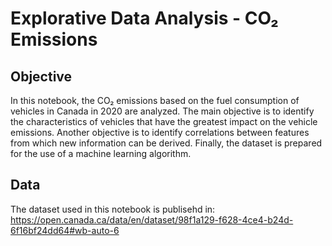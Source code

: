 # Explorative Data Analysis - CO₂ Emissions

## Objective
In this notebook, the CO₂ emissions based on the fuel consumption of vehicles in Canada in 2020 are analyzed. The main objective is to identify the characteristics of vehicles that have the greatest impact on the vehicle emissions. Another objective is to identify correlations between features from which new information can be derived. Finally, the dataset is prepared for the use of a machine learning algorithm.

## Data
The dataset used in this notebook is publisehd in: https://open.canada.ca/data/en/dataset/98f1a129-f628-4ce4-b24d-6f16bf24dd64#wb-auto-6